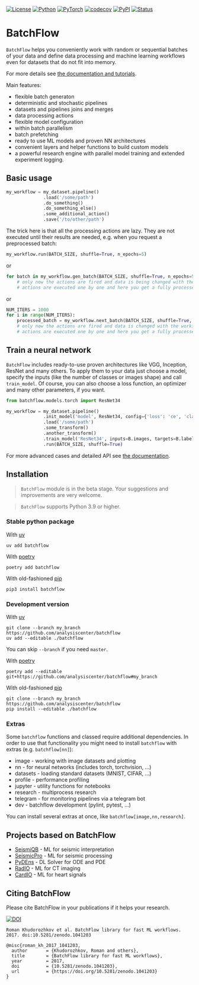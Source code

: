 [![License](https://img.shields.io/github/license/analysiscenter/batchflow.svg)](https://www.apache.org/licenses/LICENSE-2.0)
[![Python](https://img.shields.io/badge/python-3.9-blue.svg)](https://python.org)
[![PyTorch](https://img.shields.io/badge/PyTorch-2.0-orange.svg)](https://pytorch.org)
[![codecov](https://codecov.io/gh/analysiscenter/batchflow/branch/master/graph/badge.svg)](https://codecov.io/gh/analysiscenter/batchflow)
[![PyPI](https://badge.fury.io/py/batchflow.svg)](https://badge.fury.io/py/batchflow)
[![Status](https://github.com/analysiscenter/batchflow/workflows/status/badge.svg)](https://github.com/analysiscenter/batchflow/actions?query=workflow%3Astatus)


# BatchFlow

`BatchFlow` helps you conveniently work with random or sequential batches of your data
and define data processing and machine learning workflows even for datasets that do not fit into memory.

For more details see [the documentation and tutorials](https://analysiscenter.github.io/batchflow/).

Main features:
- flexible batch generaton
- deterministic and stochastic pipelines
- datasets and pipelines joins and merges
- data processing actions
- flexible model configuration
- within batch parallelism
- batch prefetching
- ready to use ML models and proven NN architectures
- convenient layers and helper functions to build custom models
- a powerful research engine with parallel model training and extended experiment logging.

## Basic usage

```python
my_workflow = my_dataset.pipeline()
              .load('/some/path')
              .do_something()
              .do_something_else()
              .some_additional_action()
              .save('/to/other/path')
```
The trick here is that all the processing actions are lazy. They are not executed until their results are needed, e.g. when you request a preprocessed batch:
```python
my_workflow.run(BATCH_SIZE, shuffle=True, n_epochs=5)
```
or
```python
for batch in my_workflow.gen_batch(BATCH_SIZE, shuffle=True, n_epochs=5):
    # only now the actions are fired and data is being changed with the workflow defined earlier
    # actions are executed one by one and here you get a fully processed batch
```
or
```python
NUM_ITERS = 1000
for i in range(NUM_ITERS):
    processed_batch = my_workflow.next_batch(BATCH_SIZE, shuffle=True, n_epochs=None)
    # only now the actions are fired and data is changed with the workflow defined earlier
    # actions are executed one by one and here you get a fully processed batch
```


## Train a neural network
`BatchFlow` includes ready-to-use proven architectures like VGG, Inception, ResNet and many others.
To apply them to your data just choose a model, specify the inputs (like the number of classes or images shape)
and call `train_model`. Of course, you can also choose a loss function, an optimizer and many other parameters, if you want.
```python
from batchflow.models.torch import ResNet34

my_workflow = my_dataset.pipeline()
              .init_model('model', ResNet34, config={'loss': 'ce', 'classes': 10})
              .load('/some/path')
              .some_transform()
              .another_transform()
              .train_model('ResNet34', inputs=B.images, targets=B.labels)
              .run(BATCH_SIZE, shuffle=True)
```

For more advanced cases and detailed API see [the documentation](https://analysiscenter.github.io/batchflow/).


## Installation

> `BatchFlow` module is in the beta stage. Your suggestions and improvements are very welcome.

> `BatchFlow` supports Python 3.9 or higher.

### Stable python package

With [uv](https://docs.astral.sh/uv/)
```
uv add batchflow
```

With [poetry](https://python-poetry.org/)
```
poetry add batchflow
```

With old-fashioned [pip](https://pip.pypa.io/en/stable/)
```
pip3 install batchflow
```

### Development version

With [uv](https://docs.astral.sh/uv/)
```
git clone --branch my_branch https://github.com/analysiscenter/batchflow
uv add --editable ./batchflow
```

You can skip `--branch` if you need `master`.

With [poetry](https://python-poetry.org/)
```
poetry add --editable git+https://github.com/analysiscenter/batchflow#my_branch
```

With old-fashioned [pip](https://pip.pypa.io/en/stable/)
```
git clone --branch my_branch https://github.com/analysiscenter/batchflow
pip install --editable ./batchflow
```

### Extras
Some `batchflow` functions and classed require additional dependencies.
In order to use that functionality you might need to install `batchflow` with extras (e.g. `batchflow[nn]`):

- image - working with image datasets and plotting
- nn - for neural networks (includes torch, torchvision, ...)
- datasets - loading standard datasets (MNIST, CIFAR, ...)
- profile - performance profiling
- jupyter - utility functions for notebooks
- research - multiprocess research
- telegram - for monitoring pipelines via a telegram bot
- dev - batchflow development (pylint, pytest, ...)

You can install several extras at once, like `batchflow[image,nn,research]`.


## Projects based on BatchFlow
- [SeismiQB](https://github.com/GeoscienceML/seismiqb) - ML for seismic interpretation
- [SeismicPro](https://github.com/GeoscienceML/SeismicPro) - ML for seismic processing
- [PyDEns](https://github.com/analysiscenter/pydens) - DL Solver for ODE and PDE
- [RadIO](https://github.com/analysiscenter/radio) - ML for CT imaging
- [CardIO](https://github.com/analysiscenter/cardio) - ML for heart signals


## Citing BatchFlow
Please cite BatchFlow in your publications if it helps your research.

[![DOI](https://zenodo.org/badge/DOI/10.5281/zenodo.1041203.svg)](https://doi.org/10.5281/zenodo.1041203)

```
Roman Khudorozhkov et al. BatchFlow library for fast ML workflows. 2017. doi:10.5281/zenodo.1041203
```

```
@misc{roman_kh_2017_1041203,
  author       = {Khudorozhkov, Roman and others},
  title        = {BatchFlow library for fast ML workflows},
  year         = 2017,
  doi          = {10.5281/zenodo.1041203},
  url          = {https://doi.org/10.5281/zenodo.1041203}
}
```
